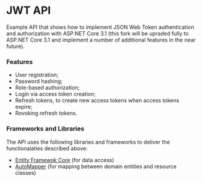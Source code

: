 # JWT API

Example API that shows how to implement JSON Web Token authentication and authorization with ASP.NET Core 3.1 (this fork will be upraded fully to ASP.NET Core 3.1 and implement a number of additional features in the near future).

### Features
 - User registration;
 - Password hashing;
 - Role-based authorization;
 - Login via access token creation;
 - Refresh tokens, to create new access tokens when access tokens expire;
 - Rovoking refresh tokens.
  
 ### Frameworks and Libraries

The API uses the following libraries and frameworks to deliver the functionalaties described above:
 - [Entity Framewok Core](https://github.com/aspnet/EntityFrameworkCore) (for data access)
 - [AutoMapper](https://github.com/AutoMapper/AutoMapper) (for mapping between domain entities and resource classes)
 
 
